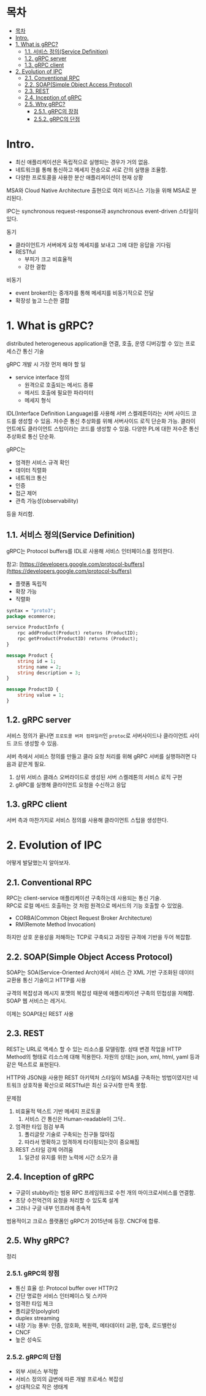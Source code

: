 # 목차

- [목차](#목차)
- [Intro.](#intro)
- [1. What is gRPC?](#1-what-is-grpc)
  - [1.1. 서비스 정의(Service Definition)](#11-서비스-정의service-definition)
  - [1.2. gRPC server](#12-grpc-server)
  - [1.3. gRPC client](#13-grpc-client)
- [2. Evolution of IPC](#2-evolution-of-ipc)
  - [2.1. Conventional RPC](#21-conventional-rpc)
  - [2.2. SOAP(Simple Object Access Protocol)](#22-soapsimple-object-access-protocol)
  - [2.3. REST](#23-rest)
  - [2.4. Inception of gRPC](#24-inception-of-grpc)
  - [2.5. Why gRPC?](#25-why-grpc)
    - [2.5.1. gRPC의 장점](#251-grpc의-장점)
    - [2.5.2. gRPC의 단점](#252-grpc의-단점)

# Intro.

- 최신 애플리케이션은 독립적으로 실행되는 경우가 거의 없음.  
- 네트워크를 통해 통신하고 메세지 전송으로 서로 간의 실행을 조율함.  
- 다양한 프로토콜을 사용한 분산 애플리케이션이 현재 상황

MSA와 Cloud Native Architecture 출현으로 여러 비즈니스 기능을 위해 MSA로 분리된다.  

IPC는 synchronous request-response과 asynchronous event-driven 스타일이 있다.  

동기
- 클라이언트가 서버에게 요청 메세지를 보내고 그에 대한 응답을 기다림
- RESTful
  - 부피가 크고 비효율적
  - 강한 결합

비동기
- event broker라는 중개자를 통해 메세지를 비동기적으로 전달
- 확장성 높고 느슨한 결합

# 1. What is gRPC?

distributed heterogeneous application을 연결, 호출, 운영 디버깅할 수 있는 프로세스간 통신 기술  

gRPC 개발 시 가장 먼저 해야 할 일
- service interface 정의
  - 원격으로 호출되는 메서드 종류
  - 메서드 호출에 필요한 파라미터
  - 메세지 형식

IDL(Interface Definition Language)를 사용해 서버 스켈레톤이라는 서버 사이드 코드를 생성할 수 있음. 저수준 통신 추상화를 위해 서버사이드 로직 단순화 가능. 클라이언트에도 클라이언트 스텁이라는 코드를 생성할 수 있음. 다양한 PL에 대한 저수준 통신 추상화로 통신 단순화.  

gRPC는  

- 엄격한 서비스 규격 확인
- 데이터 직렬화
- 네트워크 통신
- 인증
- 접근 제어
- 관측 가능성(observability)

등을 처리함.  

## 1.1. 서비스 정의(Service Definition)

gRPC는 Protocol buffers를 IDL로 사용해 서비스 인터페이스를 정의한다.  

참고: [https://developers.google.com/protocol-buffers](https://developers.google.com/protocol-buffers)  

- 플랫폼 독립적
- 확장 가능
- 직렬화

```proto
syntax = "proto3";
package ecommerce;

service ProductInfo {
    rpc addProduct(Product) returns (ProductID);
    rpc getProduct(ProductID) returns (Product);
}

message Product {
    string id = 1;
    string name = 2;
    string description = 3;
}

message ProductID {
    string value = 1;
}
```

## 1.2. gRPC server

서비스 정의가 끝나면 `프로토콜 버퍼 컴파일러`인 `protoc`로 서버사이드나 클라이언트 사이드 코드 생성할 수 있음.  

서버 측에서 서비스 정의를 만들고 클라 요청 처리를 위해 gRPC 서버를 실행하려면 다음과 같은게 필요.  

1. 상위 서비스 클래스 오버라이드로 생성된 서버 스켈레톤의 서비스 로직 구현
2. gRPC를 실행해 클라이언트 요청을 수신하고 응답

## 1.3. gRPC client

서버 측과 마찬가지로 서비스 정의를 사용해 클라이언트 스텁을 생성한다.  

# 2. Evolution of IPC

어떻게 발달했는지 알아보자.  

## 2.1. Conventional RPC

RPC는 client-service 애플리케이션 구축하는데 사용되는 통신 기술.  
RPC로 로컬 메서드 호출하는 것 처럼 원격으로 메서드의 기능 호출할 수 있었음.  

- CORBA(Common Object Request Broker Architecture)
- RM(Remote Method Invocation)

하지만 상호 운용성을 저해하는 TCP로 구축되고 과장된 규격에 기반을 두어 복잡함.  

## 2.2. SOAP(Simple Object Access Protocol)

SOAP는 SOA(Service-Oriented Arch)에서 서비스 간 XML 기반 구조화된 데이터 교환용 통신 기술이고 HTTP를 사용  

규격의 복잡성과 메시지 포맷의 복잡성 때문에 애플리케이션 구축의 민첩성을 저해함. SOAP 웹 서비스는 레거시.  

이제는 SOAP대신 REST 사용  

## 2.3. REST

REST는 URL로 액세스 할 수 있는 리소스를 모델링함. 상태 변경 작업을 HTTP Method의 형태로 리소스에 대해 적용한다. 자원의 상태는 json, xml, html, yaml 등과 같은 텍스트로 표현된다.  

HTTP와 JSON을 사용한 REST 아키텍처 스타일이 MSA를 구축하는 방법이였지만 네트워크 상호작용 확산으로 RESTful은 최신 요구사항 만족 못함.  

문제점
1. 비효율적 텍스트 기반 메세지 프로토콜
   1. 서비스 간 통신은 Human-readable이 그닥..
2. 엄격한 타입 점검 부족
   1. 폴리글랏 기술로 구축되는 친구들 많아짐
   2. 따라서 명확하고 엄격하게 타이핑되는것이 중요해짐
3. REST 스타일 강제 어려움
   1. 일관성 유지를 위한 노력에 시간 소모가 큼

## 2.4. Inception of gRPC

- 구글이 stubby라는 범용 RPC 프레임워크로 수천 개의 마이크로서비스를 연결함.  
- 초당 수천억건의 요청을 처리할 수 있도록 설계
- 그러나 구글 내부 인프라에 종속적

범용적이고 크로스 플랫폼인 gRPC가 2015년에 등장. CNCF에 합류.  

## 2.5. Why gRPC?

정리  

### 2.5.1. gRPC의 장점

- 통신 효율 성: Protocol buffer over HTTP/2
- 간단 명료한 서비스 인터페이스 및 스키마
- 엄격한 타입 체크
- 폴리글랏(polyglot)
- duplex streaming
- 내장 기능 풍부: 인증, 암호화, 복원력, 메타데이터 교환, 압축, 로드밸런싱
- CNCF
- 높은 성숙도

### 2.5.2. gRPC의 단점

- 외부 서비스 부적합
- 서비스 정의의 급변에 따른 개발 프로세스 복잡성
- 상대적으로 작은 생태계
